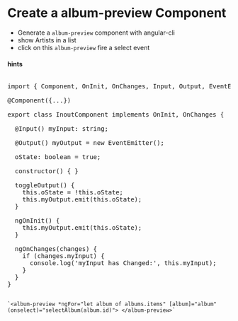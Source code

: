 # Create a album-preview Component

* Generate a `album-preview` component with angular-cli
* show Artists in a list
* click on this `album-preview` fire a select event

#### hints
<pre>

import { Component, OnInit, OnChanges, Input, Output, EventEmitter } from '@angular/core';

@Component({...})

export class InoutComponent implements OnInit, OnChanges {

  @Input() myInput: string;
  
  @Output() myOutput = new EventEmitter();

  oState: boolean = true;
  
  constructor() { }

  toggleOutput() {
    this.oState = !this.oState;
    this.myOutput.emit(this.oState);
  }

  ngOnInit() {
    this.myOutput.emit(this.oState);
  }

  ngOnChanges(changes) {
    if (changes.myInput) {
      console.log('myInput has Changed:', this.myInput);
    }
  }
}
 
</pre>

    `<album-preview *ngFor="let album of albums.items" [album]="album" (onselect)="selectAlbum(album.id)"> </album-preview>`


